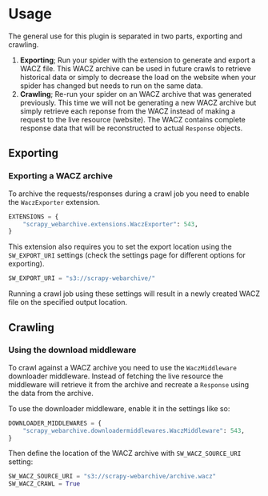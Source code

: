 # Usage

The general use for this plugin is separated in two parts, exporting and crawling.

1. **Exporting**; Run your spider with the extension to generate and export a WACZ file. This WACZ archive can be used in future crawls to retrieve historical data or simply to decrease the load on the website when your spider has changed but needs to run on the same data.
2. **Crawling**; Re-run your spider on an WACZ archive that was generated previously. This time we will not be generating a new WACZ archive but simply retrieve each reponse from the WACZ instead of making a request to the live resource (website). The WACZ contains complete response data that will be reconstructed to actual `Response` objects.

## Exporting

### Exporting a WACZ archive

To archive the requests/responses during a crawl job you need to enable the `WaczExporter` extension. 

``` py title="settings.py"
EXTENSIONS = {
    "scrapy_webarchive.extensions.WaczExporter": 543,
}
```

This extension also requires you to set the export location using the `SW_EXPORT_URI` settings (check the settings page for different options for exporting).

``` py title="settings.py"
SW_EXPORT_URI = "s3://scrapy-webarchive/"
```

Running a crawl job using these settings will result in a newly created WACZ file on the specified output location.

## Crawling

### Using the download middleware

To crawl against a WACZ archive you need to use the `WaczMiddleware` downloader middleware. Instead of fetching the live resource the middleware will retrieve it from the archive and recreate a `Response` using the data from the archive.

To use the downloader middleware, enable it in the settings like so:

``` py title="settings.py"
DOWNLOADER_MIDDLEWARES = {
    "scrapy_webarchive.downloadermiddlewares.WaczMiddleware": 543,
}
```

Then define the location of the WACZ archive with `SW_WACZ_SOURCE_URI` setting:

``` py title="settings.py"
SW_WACZ_SOURCE_URI = "s3://scrapy-webarchive/archive.wacz"
SW_WACZ_CRAWL = True
```
